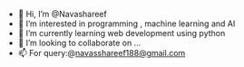- 👋 Hi, I’m @Navashareef
- 👀 I’m interested in programming , machine learning and AI
- 🌱 I’m currently learning web development using python
- 💞️ I’m looking to collaborate on ...
- 📫 For query:@navasshareef188@gmail.com

<!---
Navashareef/Navashareef is a ✨ special ✨ repository because its `README.md` (this file) appears on your GitHub profile.
You can click the Preview link to take a look at your changes.
--->
